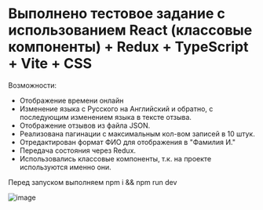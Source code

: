 # Выполнено тестовое задание с использованием React (классовые компоненты) + Redux + TypeScript + Vite + CSS

Возможности:
- Отображение времени онлайн
- Изменение языка с Русского на Английский и обратно, с последующим изменением языка в тексте отзыва.
- Отображение отзывов из файла JSON.
- Реализована пагинации с максимальным кол-вом записей в 10 штук.
- Отредактирован формат ФИО для отображения в "Фамилия И."
- Передача состояния через Redux.
- Использовались классовые компоненты, т.к. на проекте используются именно они.

Перед запуском выполняем npm i && npm run dev

![image](https://github.com/alexey114/test_reviews/assets/25858872/5ce6bb04-ebe9-4381-bbbc-2cd8920e7eb0)
